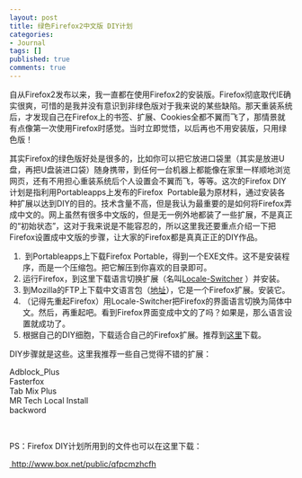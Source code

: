 ```yaml
---
layout: post
title: 绿色Firefox2中文版 DIY计划
categories:
- Journal
tags: []
published: true
comments: true
---
```

<p><p>自从Firefox2发布以来，我一直都在使用Firefox2的安装版。Firefox彻底取代IE确实很爽，可惜的是我并没有意识到非绿色版对于我来说的某些缺陷。那天重装系统后，才发现自己在Firefox上的书签、扩展、Cookies全都不翼而飞了，那情景就有点像第一次使用Firefox时感觉。当时立即觉悟，以后再也不用安装版，只用绿色版！</p><p>其实Firefox的绿色版好处是很多的，比如你可以把它放进口袋里（其实是放进U盘，再把U盘装进口袋）随身携带，到任何一台机器上都能像在家里一样顺地浏览网页，还有不用担心重装系统后个人设置会不翼而飞，等等。这次的Firefox DIY计划是指利用Portableapps上发布的Firefox&nbsp; Portable最为原材料，通过安装各种扩展以达到DIY的目的。技术含量不高，但是我认为最重要的是如何将Firefox弄成中文的。网上虽然有很多中文版的，但是无一例外地都装了一些扩展，不是真正的&ldquo;初始状态&rdquo;，这对于我来说是不能容忍的，所以这里我还要重点介绍一下把Firefox设置成中文版的步骤，让大家的Firefox都是真真正正的DIY作品。</p><ol><li>&nbsp;到Portableapps上下载Firefox Portable，得到一个EXE文件。这不是安装程序，而是一个压缩包。把它解压到你喜欢的目录即可。</li><li>运行Firefox，到这里下载语言切换扩展（名叫<a href="http://benjamin.smedbergs.us/switch-locales/">Locale-Switcher</a> ）并安装。</li><li>到Mozilla的FTP上下载中文语言包（<a href="http://releases.mozilla.org/pub/mozilla.org/firefox/releases/2.0/win32/xpi/zh-CN.xpi">地址</a>），它是一个Firefox扩展。安装它。</li><li>（记得先重起Firefox）用Locale-Switcher把Firefox的界面语言切换为简体中文。然后，再重起吧。看到Firefox界面变成中文的了吗？如果是，那么语言设置就成功了。</li><li>根据自己的DIY细胞，下载适合自己的Firefox扩展。推荐到<a href="http://addons.mozine.org/">这里</a>下载。</li></ol><p>DIY步骤就是这些。这里我推荐一些自己觉得不错的扩展：</p><p>Adblock_Plus<br />Fasterfox<br />Tab Mix Plus<br />MR Tech Local Install<br />backword</p><p>&nbsp;</p><p>PS：Firefox DIY计划所用到的文件也可以在这里下载：<br /></p><p><a href="http://www.box.net/public/qfpcmzhcfh">&nbsp;http://www.box.net/public/qfpcmzhcfh</a></p><p>&nbsp;</p></p>

